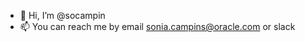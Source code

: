- 👋 Hi, I’m @socampin
- 📫 You can reach me by email sonia.campins@oracle.com or slack

<!---
socampin/socampin is a ✨ special ✨ repository because its `README.md` (this file) appears on your GitHub profile.
You can click the Preview link to take a look at your changes.
--->
